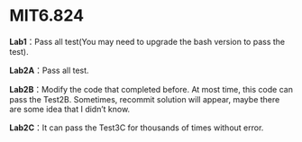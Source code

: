 # MIT6.824
**Lab1**：Pass all test(You may need to upgrade the bash version to pass the test).

**Lab2A**：Pass all test.

**Lab2B**：Modify the code that completed before. At most time, this code can pass the Test2B. Sometimes, recommit solution will appear, maybe there are some idea that I didn’t know.

**Lab2C**：It can pass the Test3C for thousands of times without error.
